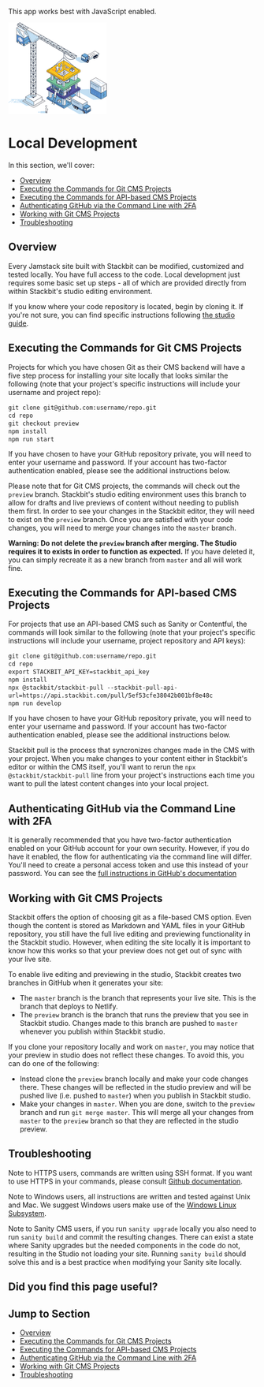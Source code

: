 This app works best with JavaScript enabled.

![Stackbit](/docs/images/stackbit-crane-sm.png)

# Local Development

In this section, we'll cover:

- [Overview](#overview)
- [Executing the Commands for Git CMS Projects](#executing_the_commands_for_git_cms_projects)
- [Executing the Commands for API-based CMS Projects](#executing_the_commands_for_api_based_cms_projects)
- [Authenticating GitHub via the Command Line with 2FA](#authenticating_github_via_the_command_line_with_2fa)
- [Working with Git CMS Projects](#working_with_git_cms_projects)
- [Troubleshooting](#troubleshooting)

## <a href="#overview" class="hash-link"><span class="icon-copy"></span></a>Overview

Every Jamstack site built with Stackbit can be modified, customized and tested locally. You have full access to the code. Local development just requires some basic set up steps - all of which are provided directly from within Stackbit's studio editing environment.

If you know where your code repository is located, begin by cloning it. If you're not sure, you can find specific instructions following [the studio guide](/docs/studio-guides/accessing-code).

## <a href="#executing_the_commands_for_git_cms_projects" class="hash-link"><span class="icon-copy"></span></a>Executing the Commands for Git CMS Projects

Projects for which you have chosen Git as their CMS backend will have a five step process for installing your site locally that looks similar the following (note that your project's specific instructions will include your username and project repo):

    git clone git@github.com:username/repo.git
    cd repo
    git checkout preview
    npm install
    npm run start

If you have chosen to have your GitHub repository private, you will need to enter your username and password. If your account has two-factor authentication enabled, please see the additional instructions below.

Please note that for Git CMS projects, the commands will check out the `preview` branch. Stackbit's studio editing environment uses this branch to allow for drafts and live previews of content without needing to publish them first. In order to see your changes in the Stackbit editor, they will need to exist on the `preview` branch. Once you are satisfied with your code changes, you will need to merge your changes into the `master` branch.

**Warning: Do not delete the `preview` branch after merging. The Studio requires it to exists in order to function as expected.** If you have deleted it, you can simply recreate it as a new branch from `master` and all will work fine.

## <a href="#executing_the_commands_for_api_based_cms_projects" class="hash-link"><span class="icon-copy"></span></a>Executing the Commands for API-based CMS Projects

For projects that use an API-based CMS such as Sanity or Contentful, the commands will look similar to the following (note that your project's specific instructions will include your username, project repository and API keys):

    git clone git@github.com:username/repo.git
    cd repo
    export STACKBIT_API_KEY=stackbit_api_key
    npm install
    npx @stackbit/stackbit-pull --stackbit-pull-api-url=https://api.stackbit.com/pull/5ef53cfe38042b001bf8e48c
    npm run develop

If you have chosen to have your GitHub repository private, you will need to enter your username and password. If your account has two-factor authentication enabled, please see the additional instructions below.

Stackbit pull is the process that syncronizes changes made in the CMS with your project. When you make changes to your content either in Stackbit's editor or within the CMS itself, you'll want to rerun the `npx @stackbit/stackbit-pull` line from your project's instructions each time you want to pull the latest content changes into your local project.

## <a href="#authenticating_github_via_the_command_line_with_2fa" class="hash-link"><span class="icon-copy"></span></a>Authenticating GitHub via the Command Line with 2FA

It is generally recommended that you have two-factor authentication enabled on your GitHub account for your own security. However, if you do have it enabled, the flow for authenticating via the command line will differ. You'll need to create a personal access token and use this instead of your password. You can see the [full instructions in GitHub's documentation](https://docs.github.com/en/github/authenticating-to-github/creating-a-personal-access-token)

## <a href="#working_with_git_cms_projects" class="hash-link"><span class="icon-copy"></span></a>Working with Git CMS Projects

Stackbit offers the option of choosing git as a file-based CMS option. Even though the content is stored as Markdown and YAML files in your GitHub repository, you still have the full live editing and previewing functionality in the Stackbit studio. However, when editing the site locally it is important to know how this works so that your preview does not get out of sync with your live site.

To enable live editing and previewing in the studio, Stackbit creates two branches in GitHub when it generates your site:

- The `master` branch is the branch that represents your live site. This is the branch that deploys to Netlify.
- The `preview` branch is the branch that runs the preview that you see in Stackbit studio. Changes made to this branch are pushed to `master` whenever you publish within Stackbit studio.

If you clone your repository locally and work on `master`, you may notice that your preview in studio does not reflect these changes. To avoid this, you can do one of the following:

- Instead clone the `preview` branch locally and make your code changes there. These changes will be reflected in the studio preview and will be pushed live (i.e. pushed to `master`) when you publish in Stackbit studio.
- Make your changes in `master`. When you are done, switch to the `preview` branch and run `git merge master`. This will merge all your changes from `master` to the `preview` branch so that they are reflected in the studio preview.

## <a href="#troubleshooting" class="hash-link"><span class="icon-copy"></span></a>Troubleshooting

Note to HTTPS users, commands are written using SSH format. If you want to use HTTPS in your commands, please consult [Github documentation](https://docs.github.com/en/free-pro-team@latest/github/creating-cloning-and-archiving-repositories/cloning-a-repository).

Note to Windows users, all instructions are written and tested against Unix and Mac. We suggest Windows users make use of the [Windows Linux Subsystem](https://docs.microsoft.com/en-us/windows/wsl/install-win10).

Note to Sanity CMS users, if you run `sanity upgrade` locally you also need to run `sanity build` and commit the resulting changes. There can exist a state where Sanity upgrades but the needed components in the code do not, resulting in the Studio not loading your site. Running `sanity build` should solve this and is a best practice when modifying your Sanity site locally.

## Did you find this page useful?

## Jump to Section

- [Overview](#overview)
- [Executing the Commands for Git CMS Projects](#executing_the_commands_for_git_cms_projects)
- [Executing the Commands for API-based CMS Projects](#executing_the_commands_for_api_based_cms_projects)
- [Authenticating GitHub via the Command Line with 2FA](#authenticating_github_via_the_command_line_with_2fa)
- [Working with Git CMS Projects](#working_with_git_cms_projects)
- [Troubleshooting](#troubleshooting)
